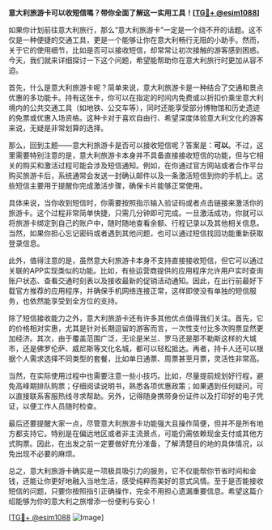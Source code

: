 **意大利旅游卡可以收短信嗎？带你全面了解这一实用工具！[[TG💪+ @esim1088](https://t.me/s/esim1088)]**

如果你计划前往意大利旅行，那么“意大利旅游卡”一定是一个绕不开的话题。这不仅是一种便捷的交通工具，更是一个能够让你在意大利畅行无阻的小助手。然而，关于它的使用细节，比如是否可以接收短信，却常常让初次接触的游客感到困惑。今天，我们就来详细探讨一下这个问题，希望能帮助你在意大利旅行时更加从容不迫。

首先，什么是意大利旅游卡呢？简单来说，意大利旅游卡是一种结合了交通和景点优惠的多功能卡。持有这张卡，你可以在指定的时间内免费或以折扣价乘坐意大利境内的公共交通工具（如地铁、公交车等），同时还能享受部分博物馆和历史遗迹的免票或优惠入场资格。这种卡对于喜欢自由行、希望深度体验意大利文化的游客来说，无疑是非常划算的选择。

那么，回到主题——意大利旅游卡是否可以接收短信呢？答案是：**可以**。不过，这里需要特别注意的是，意大利旅游卡本身并不具备直接接收短信的功能，但与它相关的购买和激活过程可能会涉及短信通知。例如，在你通过官方网站或者合作平台购买旅游卡后，系统通常会发送一封确认邮件以及一条激活短信到你的手机上。这些短信主要用于提醒你完成激活步骤，确保卡片能够正常使用。

具体来说，当你收到短信时，你需要按照指示输入验证码或者点击链接来激活你的旅游卡。这个过程非常简单快捷，只需几分钟即可完成。一旦激活成功，你就可以将旅游卡绑定到自己的账户中，随时随地查看余额、行程记录以及其他相关信息。当然，如果你担心忘记密码或者遇到其他问题，也可以通过短信找回功能重新获取登录信息。

此外，值得注意的是，虽然意大利旅游卡本身不支持直接接收短信，但它可以通过关联的APP实现类似的功能。比如，有些运营商提供的应用程序允许用户实时查询账户状态、查看交通时刻表以及接收最新的促销活动通知。因此，在出行前最好下载官方推荐的应用程序，并确保手机网络连接正常，这样即使没有单独的短信服务，也依然能享受到全方位的支持。

除了短信接收能力之外，意大利旅游卡还有许多其他优点值得我们关注。首先，它的价格相对实惠，尤其是针对长期逗留的游客而言，一次性支付比多次购票显然更加经济。其次，由于覆盖范围广泛，无论是米兰、罗马还是那不勒斯这样的大城市，还是佛罗伦萨、威尼斯等文化名城，都可以轻松抵达。再者，持卡人还可以根据个人需求选择不同类型的套餐，比如单日通票、周票甚至月票，灵活性非常高。

当然，在实际使用过程中也需要注意一些小技巧。比如，尽量提前规划好行程，避免高峰期排队购票；仔细阅读说明书，熟悉各项优惠政策；如果遇到任何疑问，可以直接联系客服热线寻求帮助。另外，记得随身携带身份证件以及打印好的电子凭证，以便工作人员随时检查。

最后还要提醒大家一点，尽管意大利旅游卡功能强大且操作简便，但并不是所有地方都支持它。特别是在偏远地区或者非主流景点，可能仍需依赖现金支付或其他方式购票。因此，在出发之前一定要做好充分准备，了解清楚目的地的具体情况，以免出现不必要的麻烦。

总之，意大利旅游卡确实是一项极具吸引力的服务，它不仅能帮你节省时间和金钱，还能让你更好地融入当地生活，感受纯粹而美好的意式风情。至于是否能接收短信的问题，只要你按照指引正确操作，完全不用担心遗漏重要信息。希望这篇介绍能够为你的意大利之旅增添一份便利与安心！

[[TG💪+ @esim1088](https://t.me/s/esim1088) ![Image](https://i.postimg.cc/4NQfJmqS/Snipaste-2025-05-13-00-14-12.png)]
